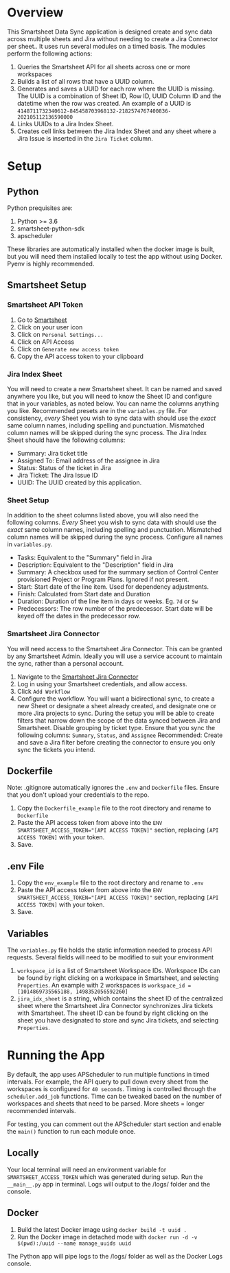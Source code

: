 # Overview
This Smartsheet Data Sync application is designed create and sync data across multiple sheets and Jira without needing to create a Jira Connector per sheet.. It uses run several modules on a timed basis. The modules perform the following actions:
1. Queries the Smartsheet API for all sheets across one or more workspaces
2. Builds a list of all rows that have a UUID column.
3. Generates and saves a UUID for each row where the UUID is missing. The UUID is a combination of Sheet ID, Row ID, UUID Column ID and the datetime when the row was created. An example of a UUID is `4148711732340612-845458703968132-2182574767400836-202105112136590000`
4. Links UUIDs to a Jira Index Sheet.
5. Creates cell links between the Jira Index Sheet and any sheet where a Jira Issue is inserted in the `Jira Ticket` column. 


# Setup
## Python
Python prequisites are:
1. Python >= 3.6
2. smartsheet-python-sdk
3. apscheduler

These libraries are automatically installed when the docker image is built, but you will need them installed locally to test the app without using Docker. Pyenv is highly recommended.

## Smartsheet Setup
### Smartsheet API Token
1. Go to [Smartsheet](https://app.smartsheet.com/folders/personal)
2. Click on your user icon
3. Click on `Personal Settings...`
4. Click on API Access
5. Click on `Generate new access token`
6. Copy the API access token to your clipboard

### Jira Index Sheet
You will need to create a new Smartsheet sheet. It can be named and saved anywhere you like, but you will need to know the Sheet ID and configure that in your variables, as noted below. You can name the columns anything you like. Recommended presets are in the `variables.py` file. For consistency, _every_ Sheet you wish to sync data with should use the _exact_ same column names, including spelling and punctuation. Mismatched column names will be skipped during the sync process. The Jira Index Sheet should have the following columns:
* Summary: Jira ticket title
* Assigned To: Email address of the assignee in Jira
* Status: Status of the ticket in Jira
* Jira Ticket: The Jira Issue ID
* UUID: The UUID created by this application.

### Sheet Setup
In addition to the sheet columns listed above, you will also need the following columns. _Every_ Sheet you wish to sync data with should use the _exact_ same column names, including spelling and punctuation. Mismatched column names will be skipped during the sync process. Configure all names in `variables.py`.
* Tasks: Equivalent to the "Summary" field in Jira
* Description: Equivalent to the "Description" field in Jira
* Summary: A checkbox used for the summary section of Control Center provisioned Project or Program Plans. Ignored if not present.
* Start: Start date of the line item. Used for dependency adjustments.
* Finish: Calculated from Start date and Duration
* Duration: Duration of the line item in days or weeks. Eg. `7d` or `5w`
* Predecessors: The row number of the predecessor. Start date will be keyed off the dates in the predecessor row.

### Smartsheet Jira Connector
You will need access to the Smartsheet Jira Connector. This can be granted by any Smartsheet Admin. Ideally you will use a service account to maintain the sync, rather than a personal account.
1. Navigate to the [Smartsheet Jira Connector](https://connectors.smartsheet.com/c/jira)
2. Log in using your Smartsheet credentials, and allow access.
3. Click `Add Workflow`
4. Configure the workflow. You will want a bidirectional sync, to create a new Sheet or designate a sheet already created, and designate one or more Jira projects to sync. During the setup you will be able to create filters that narrow down the scope of the data synced between Jira and Smartsheet. Disable grouping by ticket type. Ensure that you sync the following columns: `Summary`, `Status`, and `Assignee` Recommended: Create and save a Jira filter before creating the connector to ensure you only sync the tickets you intend.

## Dockerfile
Note: .gitignore automatically ignores the `.env` and `Dockerfile` files. Ensure that you don't upload your credentials to the repo.
1. Copy the `Dockerfile_example` file to the root directory and rename to `Dockerfile`
2. Paste the API access token from above into the `ENV SMARTSHEET_ACCESS_TOKEN="[API ACCESS TOKEN]"` section, replacing `[API ACCESS TOKEN]` with your token.
3. Save.

## .env File
1. Copy the `env_example` file to the root directory and rename to `.env`
2. Paste the API access token from above into the `ENV SMARTSHEET_ACCESS_TOKEN="[API ACCESS TOKEN]"` section, replacing `[API ACCESS TOKEN]` with your token.
3. Save.

## Variables
The `variables.py` file holds the static information needed to process API requests. Several fields will need to be modified to suit your environment
1. `workspace_id` is a list of Smartsheet Workspace IDs. Workspace IDs can be found by right clicking on a workspace in Smartsheet, and selecting `Properties`. An example with 2 workspaces is `workspace_id = [1014869735565188, 1498352056592260]`
2. `jira_idx_sheet` is a string, which contains the sheet ID of the centralized sheet where the Smartsheet Jira Connector synchronizes Jira tickets with Smartsheet. The sheet ID can be found by right clicking on the sheet you have designated to store and sync Jira tickets, and selecting `Properties`.


# Running the App
By default, the app uses APScheduler to run multiple functions in timed intervals. For example, the API query to pull down every sheet from the workspaces is configured for `40 seconds`. Timing is controlled through the `scheduler.add_job` functions. Time can be tweaked based on the number of workspaces and sheets that need to be parsed. More sheets = longer recommended intervals.

For testing, you can comment out the APScheduler start section and enable the `main()` function to run each module once.

## Locally
Your local terminal will need an environment variable for `SMARTSHEET_ACCESS_TOKEN` which was generated during setup. Run the `__main__.py` app in terminal. Logs will output to the /logs/ folder and the console.


## Docker
1. Build the latest Docker image using `docker build -t uuid .`
2. Run the Docker image in detached mode with `docker run -d -v $(pwd):/uuid --name manage_uuids uuid`

The Python app will pipe logs to the /logs/ folder as well as the Docker Logs console.